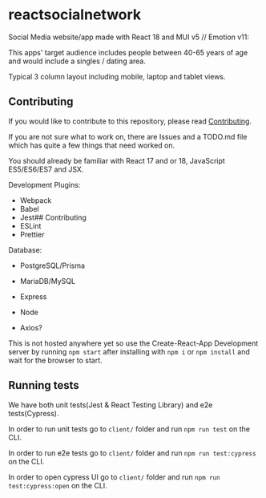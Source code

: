 # reactsocialnetwork

Social Media website/app made with React 18 and MUI v5 // Emotion v11:

This apps' target audience includes people between 40-65 years of age and would include a singles / dating area.

Typical 3 column layout including mobile, laptop and tablet views.

## Contributing

If you would like to contribute to this repository, please read [Contributing](docs/CONTRIBUTING.md).

If you are not sure what to work on, there are Issues and a TODO.md file which has quite a few things that need worked on.

You should already be familiar with React 17 and or 18, JavaScript ES5/ES6/ES7 and JSX.

Development Plugins:

- Webpack
- Babel
- Jest## Contributing
- ESLint
- Prettier

Database:

- PostgreSQL/Prisma
- MariaDB/MySQL

- Express
- Node
- Axios?

This is not hosted anywhere yet so use the Create-React-App Development server by running `npm start` after installing with `npm i` or `npm install` and wait for the browser to start.

## Running tests

We have both unit tests(Jest & React Testing Library) and e2e tests(Cypress).


In order to run unit tests go to `client/` folder and run `npm run test` on the CLI.

In order to run e2e tests go to `client/` folder and run `npm run test:cypress` on the CLI.

In order to open cypress UI go to `client/` folder and run `npm run test:cypress:open` on the CLI.



